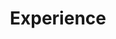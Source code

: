---
widget: experience
headless: true
active: true
weight: 40
title: Experience
subtitle: ''
date_format: Jan 2006

experience:
  - title: Data Scientist
    company: INSEE
    company_url: 'https://www.insee.fr/fr/accueil'
    location: Paris
    company_logo: insee
    date_start: '2018-09-01'
    date_end: ''
    description: >-
    
        Academic research in the Department of Economic Studies.
        
  - title: Professor
    company: ENSAE Paris Tech
    company_url: 'https://www.ensae.fr/'
    location: Paris
    company_logo: ensae
    date_start: '2020-09-01'
    date_end: ''
    description: >-
        __Python for data scientists__ <br>
        
        Website: https://pythonds.linogaliana.fr/ <br>
        
        <a href="https://github.com/linogaliana/python-datascientist" class="github"><i class="fab fa-github"></i></a> [Github page](https://github.com/linogaliana/python-datascientist) <br> <br>
        
        __Reproductibility and good practices in data-science projects__
        
        Website: https://ensae-reproductibilite.netlify.app/

        <a href="https://github.com/linogaliana/ensae-reproductibilite-website" class="github"><i class="fab fa-github"></i></a> [Github page](https://github.com/linogaliana/ensae-reproductibilite-website)

        
  - title: Professor
    company: Sciences Po Paris
    company_url: 'http://www.sciencespo.fr/'
    location: Paris
    company_logo: sciencespo
    date_start: '2016-01-01'
    date_end: '2020-05-01'
    description: >-
        Past courses:
        
        * Urban Economics: Master 1 in geography (2016-2020)
        * Microeconomics: undergraduate, 2016-2017
        * Mathematics for economists: undergraduate, 2016-2017
        
---